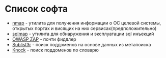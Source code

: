# Список софта

* [nmap](https://nmap.org/man/ru/man-examples.html) - утилита для получения информации о ОС целевой системы, открытых портах и висящих на них сервисах(предположительно)
* [sqlmap](https://xakep.ru/2011/12/06/57950/) - утилита для обнаружения и эксплуатации sql инъекций
* [OWASP ZAP](https://www.owasp.org/index.php/OWASP_Zed_Attack_Proxy_Project) - почти фиддлер
* [Sublist3r](https://github.com/aboul3la/Sublist3r) - поиск поддоменов на основе данных из метапоиска
* [Knock](https://github.com/guelfoweb/knock) - поиск поддоменов по словарю